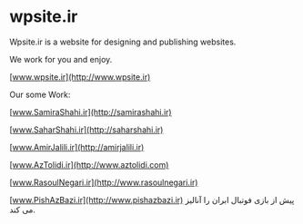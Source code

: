 # wpsite.ir
Wpsite.ir is a website for designing and publishing websites.

We work for you and enjoy.


[www.wpsite.ir](http://www.wpsite.ir)

Our some Work: 

[www.SamiraShahi.ir](http://samirashahi.ir)

[www.SaharShahi.ir](http://saharshahi.ir)

[www.AmirJalili.ir](http://amirjalili.ir)

[www.AzTolidi.ir](http://www.aztolidi.com)

[www.RasoulNegari.ir](http://www.rasoulnegari.ir)


[www.PishAzBazi.ir](http://www.pishazbazi.ir) پیش از بازی فوتبال ابران را آنالیز می کند.
